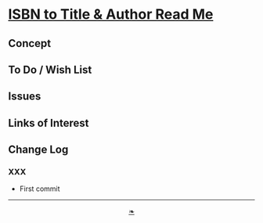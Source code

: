 # [ISBN to Title & Author Read Me]( ./readme.html )

<!--@@@
<div style=height:300px;overflow:hidden;width:100%;resize:both; ><iframe src=https://heretics-sf.github.io/ height=100% width=100% ></iframe></div>
_ISBN to Title & Authore_

### Full Screen: [ISBN to Title & Author]( https://heretics-sf.github.io/sandbox/isbn-to-title-author/ )
@@@-->


## Concept


## To Do / Wish List


## Issues


## Links of Interest


## Change Log

### XXX

* First commit

***

<center><a href=javascript:window.scrollTo(0,0); class=aDingbat title="Scroll to top" > ❧ </a></center>

